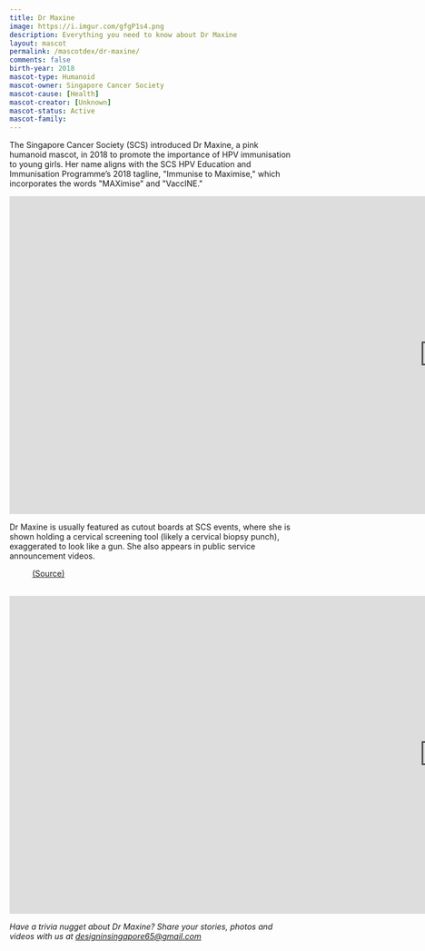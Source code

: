 ```yaml
---
title: Dr Maxine
image: https://i.imgur.com/gfgP1s4.png
description: Everything you need to know about Dr Maxine
layout: mascot
permalink: /mascotdex/dr-maxine/
comments: false
birth-year: 2018
mascot-type: Humanoid
mascot-owner: Singapore Cancer Society
mascot-cause: [Health]
mascot-creator: [Unknown]
mascot-status: Active
mascot-family: 
---
```


The Singapore Cancer Society (SCS) introduced Dr Maxine, a pink humanoid mascot, in 2018 to promote the importance of HPV immunisation to young girls. Her name aligns with the SCS HPV Education and Immunisation Programme’s 2018 tagline, "Immunise to Maximise," which incorporates the words "MAXimise" and "VaccINE."

<div class="video-responsive"><iframe width="1524" height="560" src="https://www.youtube.com/embed/7HRmX8pUgsI" title="The Human Papillomavirus (HPV) Vaccination and Cervical Cancer" frameborder="0" allow="accelerometer; autoplay; clipboard-write; encrypted-media; gyroscope; picture-in-picture; web-share" referrerpolicy="strict-origin-when-cross-origin" allowfullscreen></iframe> </div>


Dr Maxine is usually featured as cutout boards at SCS events, where she is shown holding a cervical screening tool (likely a cervical biopsy punch), exaggerated to look like a gun. She also appears in public service announcement videos.

<figure>
<img src="https://i.imgur.com/kkuH79g.jpg" alt="">
<figcaption><a href="https://www.facebook.com/photo?fbid=2379091892121254&set=a.646746405355820" target="_blank">(Source)</a></figcaption>
</figure>

<br>

<div class="video-responsive"><iframe width="1524" height="560" src="https://www.youtube.com/embed/DeKl_AZTcn4" title="No Excuse Not to Screen Regularly!" frameborder="0" allow="accelerometer; autoplay; clipboard-write; encrypted-media; gyroscope; picture-in-picture; web-share" referrerpolicy="strict-origin-when-cross-origin" allowfullscreen></iframe> </div>

<i>Have a trivia nugget about Dr Maxine? Share your stories, photos and videos with us at designinsingapore65@gmail.com</i>
